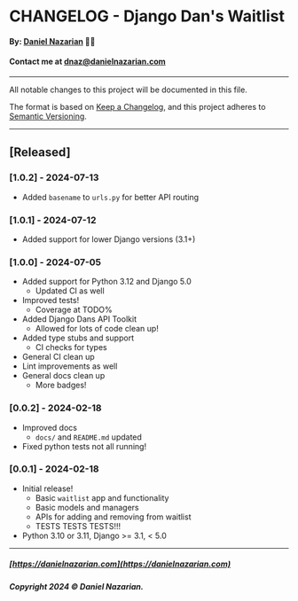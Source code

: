 # CHANGELOG - Django Dan's Waitlist
#### By: [Daniel Nazarian](https://danielnazarian) 🐧👹
#### Contact me at <dnaz@danielnazarian.com>

-------------------------------------------------------

All notable changes to this project will be documented in this file.

The format is based on [Keep a Changelog](https://keepachangelog.com/en/1.0.0/), and this project adheres to [Semantic Versioning](https://semver.org/spec/v2.0.0.html).

-------------------------------------------------------

## [Released]

### [1.0.2] - 2024-07-13
- Added `basename` to `urls.py` for better API routing


### [1.0.1] - 2024-07-12
- Added support for lower Django versions (3.1+)


### [1.0.0] - 2024-07-05
- Added support for Python 3.12 and Django 5.0
    - Updated CI as well
- Improved tests!
    - Coverage at TODO%
- Added Django Dans API Toolkit
    - Allowed for lots of code clean up!
- Added type stubs and support
    - CI checks for types
- General CI clean up
- Lint improvements as well
- General docs clean up
    - More badges!


### [0.0.2] - 2024-02-18
- Improved docs
    - `docs/` and `README.md` updated
- Fixed python tests not all running!


### [0.0.1] - 2024-02-18
- Initial release!
    - Basic `waitlist` app and functionality
    - Basic models and managers
    - APIs for adding and removing from waitlist
    - TESTS TESTS TESTS!!!
- Python 3.10 or 3.11, Django >= 3.1, < 5.0

-------------------------------------------------------

##### [https://danielnazarian.com](https://danielnazarian.com)

##### Copyright 2024 © Daniel Nazarian.
